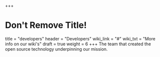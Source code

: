 +++
# Don't Remove Title!

title = "developers"
header = "Developers"
wiki_link = "#"
wiki_txt = "More info on our wiki's"
draft = true
weight = 6
+++
The team that created the open source technology underpinning our mission.
